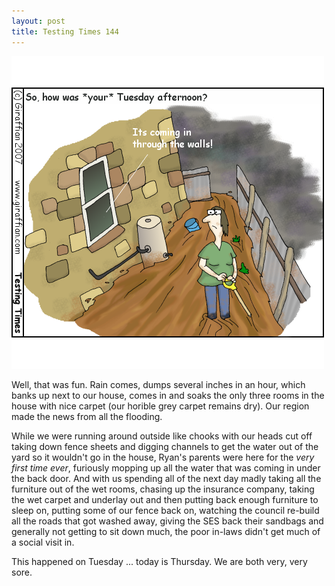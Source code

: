 ```yaml
---
layout: post
title: Testing Times 144
---
```

<img src="/images/tt0144.png">

Well, that was fun. Rain comes, dumps several inches in an hour, which banks up next to our house, comes in and soaks the only three rooms in the house with nice carpet (our horible grey carpet remains dry). Our region made the news from all the flooding.


While we were running around outside like chooks with our heads cut off taking down fence sheets and digging channels to get the water out of the yard so it wouldn't go in the house, Ryan's parents were here for the <em>very first time ever</em>, furiously mopping up all the water that was coming in under the back door. And with us spending all of the next day madly taking all the furniture out of the wet rooms, chasing up the insurance company, taking the wet carpet and underlay out and then putting back enough furniture to sleep on, putting some of our fence back on, watching the council re-build all the roads that got washed away, giving the SES back their sandbags and generally not getting to sit down much, the poor in-laws didn't get much of a social visit in.


This happened on Tuesday ... today is Thursday. We are both very, very sore.